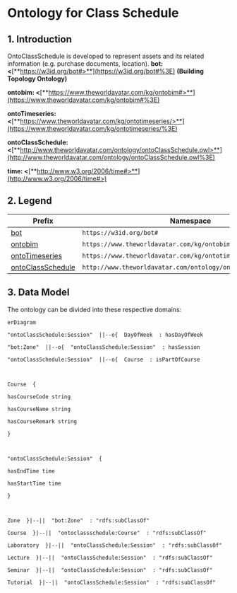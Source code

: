 
# Ontology for Class Schedule
## 1. Introduction
OntoClassSchedule is developed to represent assets and its related information (e.g. purchase documents, location).
**bot: <**[**https://w3id.org/bot#>**](https://w3id.org/bot#%3E) **(Building Topology Ontology)**

**ontobim: <**[**https://www.theworldavatar.com/kg/ontobim#>**](https://www.theworldavatar.com/kg/ontobim#%3E)

**ontoTimeseries: <**[**https://www.theworldavatar.com/kg/ontotimeseries/>**](https://www.theworldavatar.com/kg/ontotimeseries/%3E)

**ontoClassSchedule: <**[**http://www.theworldavatar.com/ontology/ontoClassSchedule.owl>**](http://www.theworldavatar.com/ontology/ontoClassSchedule.owl%3E)

**time: <**[**http://www.w3.org/2006/time#>**](http://www.w3.org/2006/time#>)

## 2. Legend
| Prefix                                                                                                                  | Namespace                                           |
|---------------------------------------------------------------------------------------------------------------------------|--------------------------------------------------------------|
| [bot](https://w3id.org/bot#) | `https://w3id.org/bot#`     |
| [ontobim](https://www.theworldavatar.com/kg/ontobim#)                      | `https://www.theworldavatar.com/kg/ontobim#` |
| [ontoTimeseries](https://www.theworldavatar.com/kg/ontotimeseries/)                      | `https://www.theworldavatar.com/kg/ontotimeseries/` |
| [ontoClassSchedule](http://www.theworldavatar.com/ontology/ontoClassSchedule.owl)                      | `http://www.theworldavatar.com/ontology/ontoClassSchedule.owl` | |

## 3. Data Model
The ontology can be divided into these respective domains:
```mermaid
erDiagram

"ontoClassSchedule:Session"  ||--o{  DayOfWeek  : hasDayOfWeek

"bot:Zone"  ||--o{  "ontoClassSchedule:Session"  : hasSession

"ontoClassSchedule:Session"  ||--o{  Course  : isPartOfCourse

  

Course  {

hasCourseCode string

hasCourseName string

hasCourseRemark string

}

  

"ontoClassSchedule:Session"  {

hasEndTime time

hasStartTime time

}

  

Zone  }|--||  "bot:Zone"  : "rdfs:subClassOf"

Course  }|--||  "ontoclassschedule:Course"  : "rdfs:subClassOf"

Laboratory  }|--||  "ontoClassSchedule:Session"  : "rdfs:subClassOf"

Lecture  }|--||  "ontoClassSchedule:Session"  : "rdfs:subClassOf"

Seminar  }|--||  "ontoClassSchedule:Session"  : "rdfs:subClassOf"

Tutorial  }|--||  "ontoClassSchedule:Session"  : "rdfs:subClassOf"
```